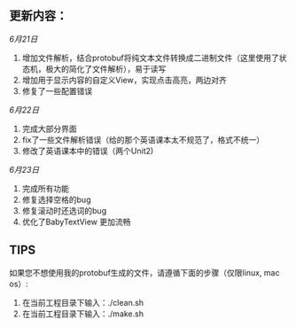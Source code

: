 更新内容：
-----
*6月21日*
 1. 增加文件解析，结合protobuf将纯文本文件转换成二进制文件（这里使用了状态机，极大的简化了文件解析），易于读写
 2. 增加用于显示内容的自定义View，实现点击高亮，两边对齐
 3. 修复了一些配置错误

*6月22日*
 1. 完成大部分界面
 2. fix了一些文件解析错误（给的那个英语课本太不规范了，格式不统一）
 3. 修改了英语课本中的错误（两个Unit2)
 
*6月23日*
 1. 完成所有功能
 2. 修复选择空格的bug
 3. 修复滚动时还选词的bug
 4. 优化了BabyTextView 更加流畅

## TIPS ##
如果您不想使用我的protobuf生成的文件，请遵循下面的步骤（仅限linux, mac os）:

 1. 在当前工程目录下输入：./clean.sh
 2. 在当前工程目录下输入：./make.sh